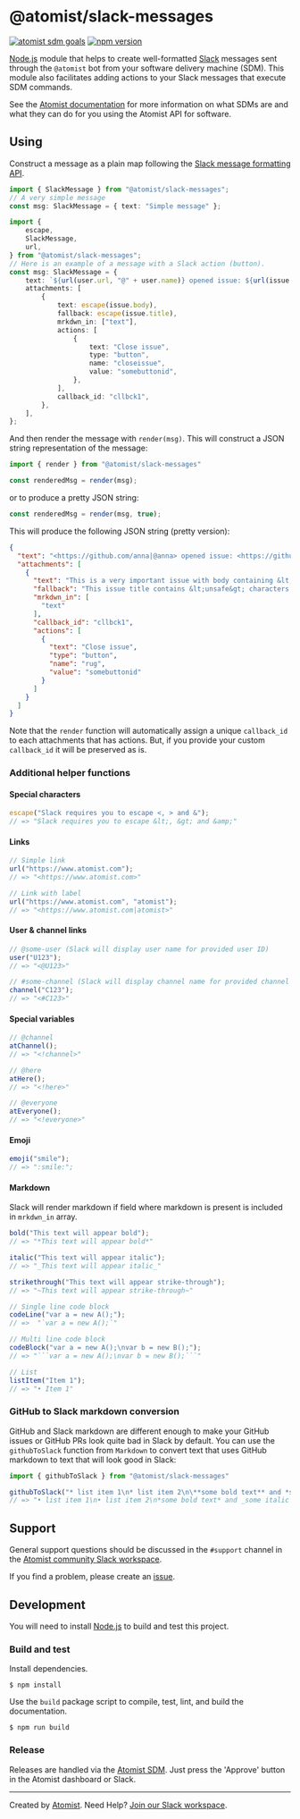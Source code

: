 # @atomist/slack-messages

[![atomist sdm goals](http://badge.atomist.com/T29E48P34/atomist/slack-messages/9e7d7699-14a8-4273-945b-9e5ca08aa38f)](https://app.atomist.com/workspace/T29E48P34)
[![npm version](https://img.shields.io/npm/v/@atomist/slack-messages.svg)](https://www.npmjs.com/package/@atomist/slack-messages)

[Node.js][node] module that helps to create well-formatted
[Slack][slackhq] messages sent through the `@atomist` bot from your
software delivery machine (SDM).  This module also facilitates adding
actions to your Slack messages that execute SDM commands.

See the [Atomist documentation][atomist-doc] for more information on
what SDMs are and what they can do for you using the Atomist API for
software.

[atomist-doc]: https://docs.atomist.com/ (Atomist Documentation)
[slackhq]: https://slack.com/ (Slack)

## Using

Construct a message as a plain map following the [Slack message
formatting API][slack-api].

[slack-api]: https://api.slack.com/docs/message-formatting (Slack message formatting API)

```typescript
import { SlackMessage } from "@atomist/slack-messages";
// A very simple message
const msg: SlackMessage = { text: "Simple message" };
```

```typescript
import {
    escape,
    SlackMessage,
    url,
} from "@atomist/slack-messages";
// Here is an example of a message with a Slack action (button).
const msg: SlackMessage = {
    text: `${url(user.url, "@" + user.name)} opened issue: ${url(issue.url, issue.title)}`,
    attachments: [
        {
            text: escape(issue.body),
            fallback: escape(issue.title),
            mrkdwn_in: ["text"],
            actions: [
                {
                    text: "Close issue",
                    type: "button",
                    name: "closeissue",
                    value: "somebuttonid",
                },
            ],
            callback_id: "cllbck1",
        },
    ],
};
```

And then render the message with `render(msg)`.  This will construct a
JSON string representation of the message:

```typescript
import { render } from "@atomist/slack-messages"

const renderedMsg = render(msg);
```

or to produce a pretty JSON string:

```typescript
const renderedMsg = render(msg, true);
```

This will produce the following JSON string (pretty version):

```json
{
  "text": "<https://github.com/anna|@anna> opened issue: <https://github.com/someorg/somerepo/issues/484|This issue title contains &lt;unsafe&gt; characters and &amp;>",
  "attachments": [
    {
      "text": "This is a very important issue with body containing &lt;unsafe&gt; characters and even &amp;",
      "fallback": "This issue title contains &lt;unsafe&gt; characters and &amp;",
      "mrkdwn_in": [
        "text"
      ],
      "callback_id": "cllbck1",
      "actions": [
        {
          "text": "Close issue",
          "type": "button",
          "name": "rug",
          "value": "somebuttonid"
        }
      ]
    }
  ]
}
```

Note that the `render` function will automatically assign a unique
`callback_id` to each attachments that has actions.  But, if you
provide your custom `callback_id` it will be preserved as is.

### Additional helper functions

#### Special characters

```typescript
escape("Slack requires you to escape <, > and &");
// => "Slack requires you to escape &lt;, &gt; and &amp;"
```

#### Links

```typescript
// Simple link
url("https://www.atomist.com");
// => "<https://www.atomist.com>"

// Link with label
url("https://www.atomist.com", "atomist");
// => "<https://www.atomist.com|atomist>"
```

#### User & channel links

```typescript
// @some-user (Slack will display user name for provided user ID)
user("U123");
// => "<@U123>"

// #some-channel (Slack will display channel name for provided channel ID)
channel("C123");
// => "<#C123>"
```

#### Special variables

```typescript
// @channel
atChannel();
// => "<!channel>"

// @here
atHere();
// => "<!here>"

// @everyone
atEveryone();
// => "<!everyone>"
```

#### Emoji

```typescript
emoji("smile");
// => ":smile:";
```

#### Markdown

Slack will render markdown if field where markdown is present is
included in `mrkdwn_in` array.

```typescript
bold("This text will appear bold");
// => "*This text will appear bold*"

italic("This text will appear italic");
// => "_This text will appear italic_"

strikethrough("This text will appear strike-through");
// => "~This text will appear strike-through~"

// Single line code block
codeLine("var a = new A();");
// =>  "`var a = new A();`"

// Multi line code block
codeBlock("var a = new A();\nvar b = new B();");
// => "```var a = new A();\nvar b = new B();```"

// List
listItem("Item 1");
// => "• Item 1"
```

### GitHub to Slack markdown conversion

GitHub and Slack markdown are different enough to make your GitHub
issues or GitHub PRs look quite bad in Slack by default.  You can use
the `githubToSlack` function from `Markdown` to convert text that uses
GitHub markdown to text that will look good in Slack:

```typescript
import { githubToSlack } from "@atomist/slack-messages"

githubToSlack("* list item 1\n* list item 2\n\**some bold text** and *some italic text* with a link [click here](http://someplace.com)");
// => "• list item 1\n• list item 2\n*some bold text* and _some italic text_ with a link <http://someplace.com|click here>"
```

## Support

General support questions should be discussed in the `#support`
channel in the [Atomist community Slack workspace][slack].

If you find a problem, please create an [issue][].

[issue]: https://github.com/atomist/slack-messages/issues

## Development

You will need to install [Node.js][node] to build and test this
project.

[node]: https://nodejs.org/ (Node.js)

### Build and test

Install dependencies.

```
$ npm install
```

Use the `build` package script to compile, test, lint, and build the
documentation.

```
$ npm run build
```

### Release

Releases are handled via the [Atomist SDM][atomist-sdm].  Just press
the 'Approve' button in the Atomist dashboard or Slack.

[atomist-sdm]: https://github.com/atomist/atomist-sdm (Atomist Software Delivery Machine)

---

Created by [Atomist][atomist].
Need Help?  [Join our Slack workspace][slack].

[atomist]: https://atomist.com/ (Atomist - How Teams Deliver Software)
[slack]: https://join.atomist.com/ (Atomist Community Slack)
